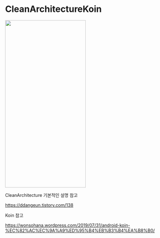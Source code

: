# CleanArchitectureKoin

<img src="https://github.com/wo9374/StudyProject/assets/55440637/2bf3a659-1167-448c-b01c-27b6d55a88d0.jpg" width="260" height="540">

CleanArchitecture 기본적인 설명 참고

https://ddangeun.tistory.com/138

Koin 참고

https://wonsohana.wordpress.com/2019/07/31/android-koin-%EC%82%AC%EC%9A%A9%ED%95%B4%EB%B3%B4%EA%B8%B0/

